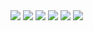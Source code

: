 <img src="https://img.shields.io/badge/Salesforce-000000?logo=Salesforce&logoColor=0d9dda&style=plastic">

<img src="https://img.shields.io/badge/Salesforce-000000?logo=Salesforce&logoColor=0d9dda&style=flat">
<img src="https://img.shields.io/badge/JavaScript-F7DF1E?logo=JavaScript&logoColor=F7DF1E&style=flat">

<img src="https://img.shields.io/badge/Salesforce-000000?logo=Salesforce&logoColor=0d9dda&style=flat-square">
<img src="https://img.shields.io/badge/Salesforce-000000?logo=Salesforce&logoColor=0d9dda&style=for-the-badge">
<img src="https://img.shields.io/badge/Salesforce-000000?logo=Salesforce&logoColor=0d9dda&style=social">
